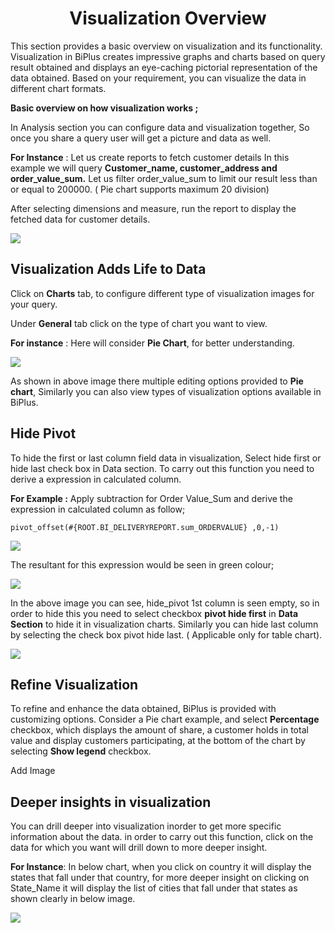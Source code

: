 
<center><h1>Visualization Overview</h1></center>

This section provides a basic overview on visualization and its functionality.
Visualization in BiPlus creates impressive graphs and charts based on query result obtained and displays an eye-caching pictorial representation of the data obtained. Based on your requirement, you can visualize the data in different chart formats.

**Basic overview on how visualization works ;**

In Analysis section you can configure data and visualization together, So once you share a query user will get a picture and data as well.

**For Instance** : Let us create reports to fetch customer details  In this example we will query  **Customer_name, customer_address and order_value_sum.** Let us filter order_value_sum to limit our result less than or equal to 200000. ( Pie chart supports maximum 20 division)

After selecting dimensions and measure, run the report to display the fetched data for customer details.

![
](https://raw.githubusercontent.com/sv18042016/fp1/b8aad43c522f9e3f211ee64e97819bb66b98ff81/images/full_vis1.png)


## Visualization Adds Life to Data

Click on **Charts** tab, to configure different type of visualization images for your query. 

Under **General** tab click on the type of chart you want to view.

**For instance** : Here will consider **Pie Chart**, for better understanding.

![
](https://raw.githubusercontent.com/sv18042016/fp1/eafbc564010f8906e66589373f5039607a0e68b6/images/visu_pie_chart1.png)

As shown in above image there multiple editing options provided to **Pie chart**, Similarly you can also view types of visualization options available in BiPlus.

## Hide Pivot

To hide the first or last column field data  in visualization, Select hide first or hide last check box in Data section.
To carry out this function you need to derive a expression in calculated column.

**For Example :** Apply subtraction for Order Value_Sum and derive the expression in calculated column as follow;

```
pivot_offset(#{ROOT.BI_DELIVERYREPORT.sum_ORDERVALUE} ,0,-1)
```
![
](https://raw.githubusercontent.com/sv18042016/fp1/f5065fab3212580100d2bb0d06de4bd7085f18a7/images/hide_pivot1.png)

The resultant for this expression would be seen in green colour;

![
](https://raw.githubusercontent.com/sv18042016/fp1/3be153bc7e175559809c6c873dcb281c2a8e5783/images/hide_pivot2.png)

In the above image you can see, hide_pivot 1st column is seen empty, so in order to hide this you need to select checkbox **pivot hide first** in **Data Section** to hide it in visualization charts. Similarly you can hide last column by selecting the check box pivot hide last. ( Applicable only for table chart). 

![
](https://raw.githubusercontent.com/sv18042016/fp1/3be153bc7e175559809c6c873dcb281c2a8e5783/images/hide_pivot3.png)


## Refine Visualization

To refine and enhance the data obtained, BiPlus is provided with customizing options. Consider a Pie chart example, and select **Percentage** checkbox, which displays the amount of share, a customer holds in total value and display customers participating, at the bottom of the chart by selecting **Show legend** checkbox.

Add Image

## Deeper insights in visualization

You can drill deeper into visualization inorder to get more specific information about the data. in order to carry out this function, click on the data for which you want will drill down to more deeper insight.

**For Instance**: In below chart, when you click on country it will display the states that fall under that country, for more deeper insight on clicking on State_Name it will display the list of cities that fall under that states as shown clearly in below image.

![
](https://raw.githubusercontent.com/sv18042016/fp1/bd51433e92663a090ee5049d77c52fdbb36a2fa3/images/drill_visu.png)
<!--stackedit_data:
eyJoaXN0b3J5IjpbMzM0ODM2NTIzLC0xNDY1MjEwNTUyLDYxND
UyOTgzMSw4MTkwNDMxNTUsNDIxMTM2ODM2LC0xMjk1OTExMDc5
LC0zOTk5NTkwNywxNTUzMjk4MzUsLTY0MTg0MjIyMywyMzUwNj
E5MjMsLTE3MDMzMTkwMTMsMTczNDgzNzA2N119
-->